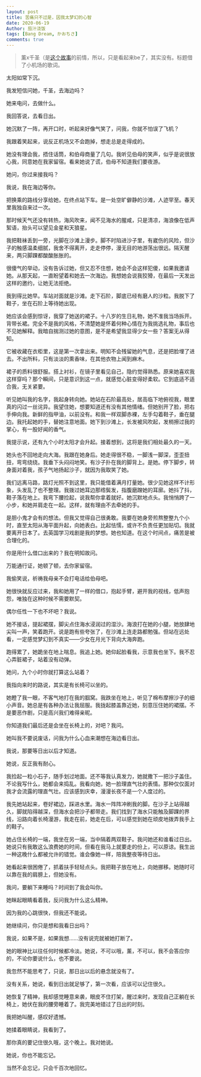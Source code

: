 ```yaml
---
layout: post
title: 苦痛只不过是，因我太梦幻的心智
date: 2020-06-19
Author: 茄汁浇饭 
tags: [Bang Dream, かおちさ]
comments: true
---
```


> 薰x千圣（是[这个故事](https://onemorebluemoon.github.io/Ketchup/kocs32/)的前情，所以，只是看起来be了，其实没有。标题借了小机场的歌词。

太阳如常下沉。

我发短信问她，千圣，去海边吗？

她来电问，去做什么。

我回答说，去看日出。

她沉默了一阵，再开口时，听起来好像气笑了，问我，你就不怕误了飞机？

我跟着笑起来，说反正机场又不会跑掉，想走总是走得成的。

她没有理会我，捂住话筒，和伯母商量了几句。我听见伯母的笑声，似乎是说很放心我，同意她在我家留宿。看来她说了谎，伯母不知道我们要夜游。

她问，你过来接我吗？

我说，我在海边等你。

把换乘的路线分享给她，在终点站下车。是一处空旷僻静的沙滩，人迹罕至。春天里我独自来过一次。

那时候天气还没有转热，海风吹来，闻不见海水的腥咸，只是清凉，海浪像在低声絮语，抬头可以望见金星和天狼星。

我把鞋袜丢到一旁，光脚在沙滩上漫步。脚不时陷进沙子里，有崴伤的风险，但沙子的触感温柔细腻，我舍不得离开，走走停停，漫无目的地游荡出很远。隔天醒来，两只脚踝都酸酸胀胀的。

很傻气的举动，没有告诉过她，但又忍不住想，她会不会这样犯傻，如果我邀请她。从那天起，一直盼望着和她去一次海边。我想她会说我狡猾，在最后一天发出这样的邀约，让她无法拒绝。

我到得比她早。车站对面就是沙滩。走下石阶，脚底已经有磨人的沙粒。我脱下了鞋子，坐在石阶上等待她出现。

她应该会感到惊讶，我穿了她送的裙子。十八岁的生日礼物，她不准我当场拆开。背带长裙。完全不是我的风格，不清楚她是怀着何种心情在为我挑选礼物，事后也不见她解释。我暗自揣测过她的意图，是不是希望我显得少女一些？答案无从得知。

它被收藏在衣柜里，这是第一次拿出来。明知不会残留她的气息，还是把脸埋了进去。不出所料，只有淡淡的熏香味，在其他衣物上闻到麻木。

裙子的质料很舒服。搭上衬衫，在镜子里看见自己，隐约觉得熟悉。原来她喜欢我这样穿吗？那个瞬间，只是意识到这一点，就感觉心脏变得好柔软。它到底适不适合我，无关紧要。

听见她叫我的名字，我起身转向她。她站在石阶最高处，居高临下地俯视我，眼里真的闪过一丝诧异。我望住她，想要知道还有没有其他情绪。但她别开了脸，把右手伸向我。新鲜的指甲油，以前没有。和我一样双脚赤裸，左手勾着鞋子，垂在腿边。我托起她的手，替她注意地面。她下到沙滩上，长发被风吹起，发梢擦过我的掌心，有一股好闻的香气。

我提示说，还有九个小时太阳才会升起。接着想到，这将是我们相处最久的一天。

她头也不回地走向大海。我跟在她身后。她走得很不稳，一脚浅一脚深，歪歪扭扭，弯弯绕绕。我垂下头闷闷地笑。有沙子扑在我的脚背上。是她。停下脚步，转身面对着我，孩子气地扬起沙子，就因为我取笑了她。

我们远离马路，路灯光照不到这里，我只能借着满月打量她。很少见她这样不计形象，头发乱了也不整理。我拨过她耳边那绺鬓发，指腹磨蹭她的耳廓。她抖了抖，鞋子落在地上。我弯下腰捡起，说我帮你拿着就好。她沉默地点头。我悄悄跨了一小步，和她并肩走在一起。这样，就有理由不去牵她的手。

是胆小鬼才会有的想法。但我又觉得自己很勇敢。我要在她身旁煎熬整整九个小时，直至太阳从海平面升起，向她表白。比起怯懦，或许不负责任更加贴切。我就要离开日本了。去英国学习戏剧是我的梦想。她也知道。在这个时间点，痛苦是被合理化的。

你是用什么借口出来的？我在明知故问。

万能通行证，她顿了顿，去你家留宿。

我偷笑说，祈祷我母亲不会打电话给伯母吧。

她很快就反应过来，我和她用了一样的借口，抱起手臂，避开我的视线，低声抱怨，唯独在这种时候不需要默契。

偶尔任性一下也不坏吧？我说。

她不接话，提起裙摆，脚尖点住海水浸润过的湿沙。海浪打在她的小腿，她放肆地尖叫一声，笑着跑开。说是跑有些夸张了，在沙滩上连走路都勉强。但站在远处看，一定感觉梦幻到不真实——少女在月光下背向大海奔跑。

跑得累了，她跪坐在地上喘息。我追上她。她仰起脸看我，示意我也坐下。我不忍心弄脏裙子，站着没有动弹。

她问，九个小时你就打算这么站着？

我指向来时的路说，其实是有长椅可以坐的。

她瞪了我一眼，不客气地打在我的腘窝。我跌坐在地上，听见了棉布摩擦沙子的细小声音。她总是有各种办法让我屈服。我拢起膝盖靠近她，刻意压住她的裙摆。不是要恶作剧，只是高兴我们难得亲昵。

你知道我们最后还是会坐在长椅上的，对吧？我问。

她叫我不要说废话，问我为什么心血来潮想在海边看日出。

我说，那要等日出以后才知道。

她说，反正我有耐心。

我捡起一粒小石子，随手划过地面。还不等我认真发力，她就撒下一把沙子盖住。不论我写什么，她都会来捣乱。我看向她，她一脸理直气壮的表情。那种仅仅面对我才会流露的理直气壮。应该感到庆幸，漫漫长夜不是一个人度过的。

我先她站起来，卷好裙边，踩进水里。海水一阵阵冲刷我的脚。在沙子上站得越久，脚就陷得越深，但海水会把沙子都带走。我们找到了海水只能触及脚踝的界线，沿路向着长椅漫游，我走在前，她走在后，可以感觉到她在顽皮地拨弄我手上的鞋子。

她占住长椅的一端，我坐在另一端，当中隔着两双鞋子。我问她还和谁看过日出。她说只有我敢这么浪费她的时间，但看在我马上就要走的份上，可以原谅。我生出一种这晚什么都被允许的错觉。谁会像她一样，陪我整夜等待日出。

她看起来很困倦了，抓着扶手轻轻点头。我把鞋子放在地上，向她挪移。她随时可以靠在我的肩膀上，但她没有。

我问，要躺下来睡吗？时间到了我会叫你。

她眯起眼睛看着我，反问我为什么这么精神。

因为我的心跳很快，但我还不能说。

她继续问，你只是想和我看日出吗？

我说，如果不是，如果我想……没有说完就被她打断了。

她的眼神比以往任何时候都冷淡。她说，不可以哦，薰，不可以，我不会答应你的，不论你要说什么，也不要说。

我忽然不能思考了，只说，那日出以后的悬念就没有了。

没有关系，她说，看到日出就足够了，第一次看，应该可以记住很久。

她恢复了精神，我却感觉睡意来袭，眼皮不住打架，醒过来时，发现自己正躺在长椅上，她伏在我的腰旁睡着了。我完美地错过了日出的时刻。

我把她叫醒，感叹好遗憾。

她揉着眼睛说，我看到了。

那你真的要记住很久哦，这个晚上。我对她说。

她说，你也不能忘记。

当然不会忘记，只会千百次地回忆。
